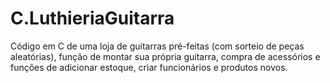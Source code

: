 # C.LuthieriaGuitarra
Código em C de uma loja de guitarras pré-feitas (com sorteio de peças aleatórias), função de montar sua própria guitarra, compra de acessórios e funções de adicionar estoque, criar funcionários e produtos novos.
